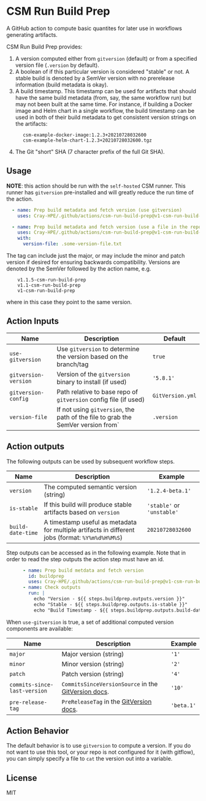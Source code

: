 # CSM Run Build Prep

A GitHub action to compute basic quantites for later use in workflows generating
artifacts.

CSM Run Build Prep provides:

1. A version computed either from `gitversion` (default) or from a specified
   version file (`.version` by default).
2. A boolean of if this particular version is considered "stable" or not. A
   stable build is denoted by a SemVer version with no prerelease information
   (build metadata is okay).
3. A build timestamp. This timestamp can be used for artifacts that should have
   the same build metadata (from, say, the same workflow run) but may not been
   built at the same time. For instance, if building a Docker image and Helm
   chart in a single workflow, the build timestamp can be used in both of their
   build metadata to get consistent version strings on the artifacts:
```
      csm-example-docker-image:1.2.3+20210728032600
      csm-example-helm-chart-1.2.3+20210728032600.tgz
```
4. The Git "short" SHA (7 character prefix of the full Git SHA).

## Usage

**NOTE**: this action should be run with the `self-hosted` CSM runner. This
runner has `gitversion` pre-installed and will greatly reduce the run time
of the action.

```yaml
  - name: Prep build metadata and fetch version (use gitversion)
    uses: Cray-HPE/.github/actions/csm-run-build-prep@v1-csm-run-build-prep

  - name: Prep build metadata and fetch version (use a file in the repo)
    uses: Cray-HPE/.github/actions/csm-run-build-prep@v1-csm-run-build-prep
    with:
      version-file: .some-version-file.txt
```
The tag can include just the major, or may include the minor and patch version
if desired for ensuring backwards compatibility. Versions are denoted by the
SemVer followed by the action name, e.g.

```
    v1.1.5-csm-run-build-prep
    v1.1-csm-run-build-prep
    v1-csm-run-build-prep
```
where in this case they point to the same version.


## Action Inputs

| Name | Description | Default |
| --- | --- | --- |
| `use-gitversion` | Use `gitversion` to determine the version based on the branch/tag | `true` |
| `gitversion-version` | Version of the `gitversion` binary to install (if used) | `'5.8.1'`
| `gitversion-config` | Path relative to base repo of `gitversion` config file (if used) | `GitVersion.yml` |
| `version-file` | If not using `gitversion`, the path of the file to grab the SemVer version from` | `.version` |

## Action outputs

The following outputs can be used by subsequent workflow steps.

| Name | Description | Example |
| --- | --- | --- |
| `version` | The computed semantic version (string) | `'1.2.4-beta.1'` |
| `is-stable` | If this build will produce stable artifacts based on `version` | `'stable'` or `'unstable'` |
| `build-date-time` | A timestamp useful as metadata for multiple artifacts in different jobs (format: `%Y%m%d%H%M%S`) | `20210728032600` |

Step outputs can be accessed as in the following example.
Note that in order to read the step outputs the action step must have an id.

```yml
      - name: Prep build metdata and fetch version
        id: buildprep
        uses: Cray-HPE/.github/actions/csm-run-build-prep@v1-csm-run-build-prep
      - name: Check outputs
        run: |
          echo "Version - ${{ steps.buildprep.outputs.version }}"
          echo "Stable - ${{ steps.buildprep.outputs.is-stable }}"
          echo "Build Timestamp - ${{ steps.buildprep.outputs.build-date-time }}"
```

When `use-gitversion` is true, a set of additional computed version components
are available:

| Name | Description | Example |
| --- | --- | --- |
| `major` | Major version (string) | `'1'` |
| `minor` | Minor version (string) | `'2'` |
| `patch` | Patch version (string) | `'4'` |
| `commits-since-last-version` | `CommitsSinceVersionSource` in the [GitVersion docs](https://gitversion.net/docs/reference/variables).  | `'10'` |
| `pre-release-tag` | `PreReleaseTag` in the [GitVersion docs](https://gitversion.net/docs/reference/variables).  | `'beta.1'` |


## Action Behavior

The default behavior is to use `gitversion` to compute a version. If you do not
want to use this tool, or your repo is not configured for it (with gitflow),
you can simply specify a file to `cat` the version out into a variable.

## License

MIT
